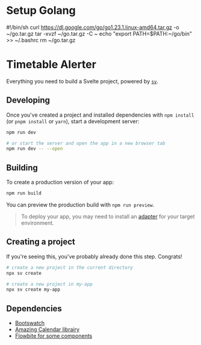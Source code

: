 # Setup Golang

#!/bin/sh
curl https://dl.google.com/go/go1.23.1.linux-amd64.tar.gz -o ~/go.tar.gz
tar -xvzf ~/go.tar.gz -C ~
echo "export PATH=$PATH:~/go/bin" >> ~/.bashrc
rm ~/go.tar.gz


# Timetable Alerter

Everything you need to build a Svelte project, powered by [`sv`](https://github.com/sveltejs/cli).

## Developing

Once you've created a project and installed dependencies with `npm install` (or `pnpm install` or `yarn`), start a development server:

```bash
npm run dev

# or start the server and open the app in a new browser tab
npm run dev -- --open
```

## Building

To create a production version of your app:

```bash
npm run build
```

You can preview the production build with `npm run preview`.

> To deploy your app, you may need to install an [adapter](https://svelte.dev/docs/kit/adapters) for your target environment.

## Creating a project

If you're seeing this, you've probably already done this step. Congrats!

```bash
# create a new project in the current directory
npx sv create

# create a new project in my-app
npx sv create my-app
```

## Dependencies 

* [Bootswatch](https://bootswatch.com)  
* [Amazing Calendar librairy](https://github.com/vkurko/calendar?tab=readme-ov-file)
* [Flowbite for some components](https://flowbite-svelte.com/docs/components/accordion)
